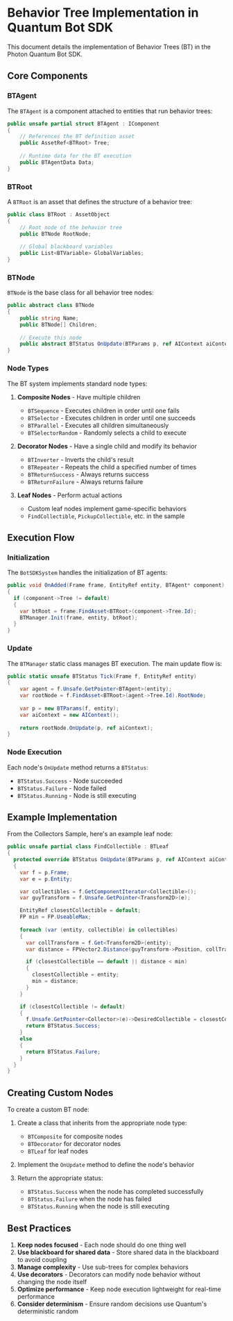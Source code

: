 # Behavior Tree Implementation in Quantum Bot SDK

This document details the implementation of Behavior Trees (BT) in the Photon Quantum Bot SDK.

## Core Components

### BTAgent

The `BTAgent` is a component attached to entities that run behavior trees:

```csharp
public unsafe partial struct BTAgent : IComponent
{
    // References the BT definition asset
    public AssetRef<BTRoot> Tree;
    
    // Runtime data for the BT execution
    public BTAgentData Data;
}
```

### BTRoot

A `BTRoot` is an asset that defines the structure of a behavior tree:

```csharp
public class BTRoot : AssetObject
{
    // Root node of the behavior tree
    public BTNode RootNode;
    
    // Global blackboard variables
    public List<BTVariable> GlobalVariables;
}
```

### BTNode

`BTNode` is the base class for all behavior tree nodes:

```csharp
public abstract class BTNode
{
    public string Name;
    public BTNode[] Children;
    
    // Execute this node
    public abstract BTStatus OnUpdate(BTParams p, ref AIContext aiContext);
}
```

### Node Types

The BT system implements standard node types:

1. **Composite Nodes** - Have multiple children
   - `BTSequence` - Executes children in order until one fails
   - `BTSelector` - Executes children in order until one succeeds
   - `BTParallel` - Executes all children simultaneously
   - `BTSelectorRandom` - Randomly selects a child to execute

2. **Decorator Nodes** - Have a single child and modify its behavior
   - `BTInverter` - Inverts the child's result
   - `BTRepeater` - Repeats the child a specified number of times
   - `BTReturnSuccess` - Always returns success
   - `BTReturnFailure` - Always returns failure

3. **Leaf Nodes** - Perform actual actions
   - Custom leaf nodes implement game-specific behaviors
   - `FindCollectible`, `PickupCollectible`, etc. in the sample

## Execution Flow

### Initialization

The `BotSDKSystem` handles the initialization of BT agents:

```csharp
public void OnAdded(Frame frame, EntityRef entity, BTAgent* component)
{
  if (component->Tree != default)
  {
    var btRoot = frame.FindAsset<BTRoot>(component->Tree.Id);
    BTManager.Init(frame, entity, btRoot);
  }
}
```

### Update

The `BTManager` static class manages BT execution. The main update flow is:

```csharp
public static unsafe BTStatus Tick(Frame f, EntityRef entity)
{
    var agent = f.Unsafe.GetPointer<BTAgent>(entity);
    var rootNode = f.FindAsset<BTRoot>(agent->Tree.Id).RootNode;
    
    var p = new BTParams(f, entity);
    var aiContext = new AIContext();
    
    return rootNode.OnUpdate(p, ref aiContext);
}
```

### Node Execution

Each node's `OnUpdate` method returns a `BTStatus`:
- `BTStatus.Success` - Node succeeded
- `BTStatus.Failure` - Node failed
- `BTStatus.Running` - Node is still executing

## Example Implementation

From the Collectors Sample, here's an example leaf node:

```csharp
public unsafe partial class FindCollectible : BTLeaf
{
  protected override BTStatus OnUpdate(BTParams p, ref AIContext aiContext)
  {
    var f = p.Frame;
    var e = p.Entity;

    var collectibles = f.GetComponentIterator<Collectible>();
    var guyTransform = f.Unsafe.GetPointer<Transform2D>(e);

    EntityRef closestCollectible = default;
    FP min = FP.UseableMax;
    
    foreach (var (entity, collectible) in collectibles)
    {
      var collTransform = f.Get<Transform2D>(entity);
      var distance = FPVector2.Distance(guyTransform->Position, collTransform.Position);

      if (closestCollectible == default || distance < min)
      {
        closestCollectible = entity;
        min = distance;
      }
    }

    if (closestCollectible != default)
    {
      f.Unsafe.GetPointer<Collector>(e)->DesiredCollectible = closestCollectible;
      return BTStatus.Success;
    }
    else
    {
      return BTStatus.Failure;
    }
  }
}
```

## Creating Custom Nodes

To create a custom BT node:

1. Create a class that inherits from the appropriate node type:
   - `BTComposite` for composite nodes
   - `BTDecorator` for decorator nodes
   - `BTLeaf` for leaf nodes

2. Implement the `OnUpdate` method to define the node's behavior

3. Return the appropriate status:
   - `BTStatus.Success` when the node has completed successfully
   - `BTStatus.Failure` when the node has failed
   - `BTStatus.Running` when the node is still executing

## Best Practices

1. **Keep nodes focused** - Each node should do one thing well
2. **Use blackboard for shared data** - Store shared data in the blackboard to avoid coupling
3. **Manage complexity** - Use sub-trees for complex behaviors
4. **Use decorators** - Decorators can modify node behavior without changing the node itself
5. **Optimize performance** - Keep node execution lightweight for real-time performance
6. **Consider determinism** - Ensure random decisions use Quantum's deterministic random
